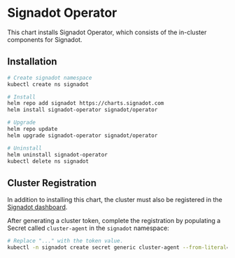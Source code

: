 # Signadot Operator

This chart installs Signadot Operator, which consists of the in-cluster
components for Signadot.

## Installation

```sh
# Create signadot namespace
kubectl create ns signadot

# Install
helm repo add signadot https://charts.signadot.com
helm install signadot-operator signadot/operator

# Upgrade
helm repo update
helm upgrade signadot-operator signadot/operator

# Uninstall
helm uninstall signadot-operator
kubectl delete ns signadot
```

## Cluster Registration

In addition to installing this chart, the cluster must also be registered
in the [Signadot dashboard](https://app.signadot.com).

After generating a cluster token, complete the registration by populating a Secret
called `cluster-agent` in the `signadot` namespace:

```sh
# Replace "..." with the token value.
kubectl -n signadot create secret generic cluster-agent --from-literal=token=...
```
